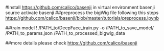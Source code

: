 #Install https://github.com/calico/basenji in virtual environment basenji
source activate basenji
##preprocess the bigWig file following this steps https://github.com/calico/basenji/blob/master/tutorials/preprocess.ipynb

##train model
! /PATH_to/DeepFace_train.py -o /PATH_to_save_model/ /PATH_to_params.json /PATH_to_processed_bigwig_data

##more details please check https://github.com/calico/basenji
